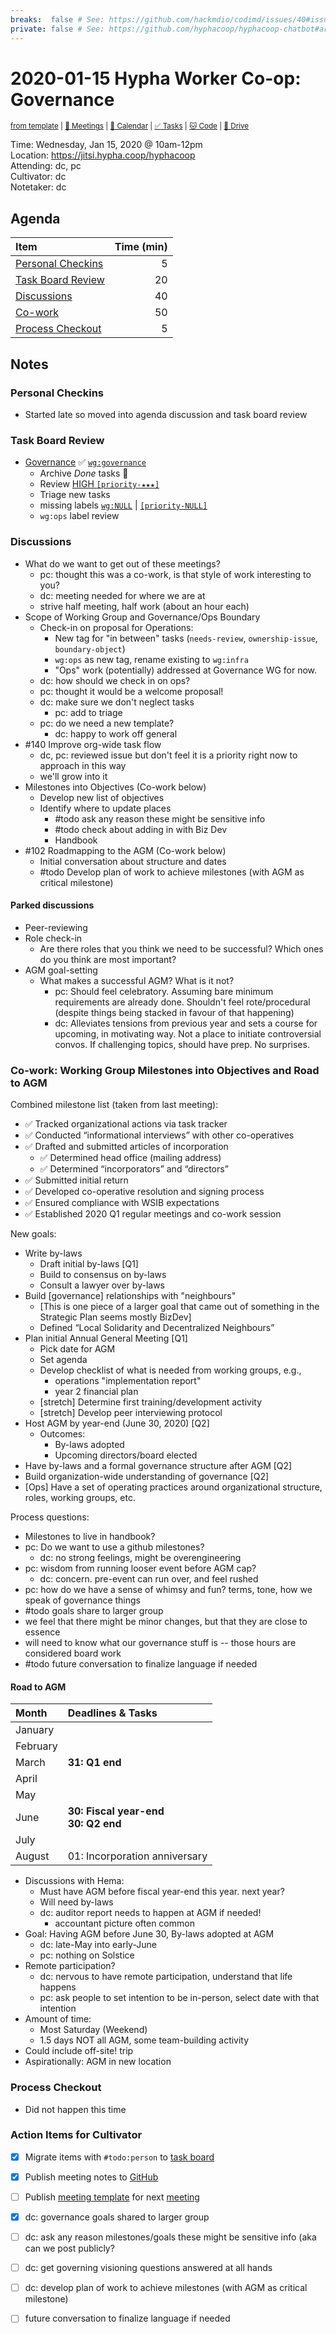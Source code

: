 ```yaml
---
breaks:  false # See: https://github.com/hackmdio/codimd/issues/40#issuecomment-172927690
private: false # See: https://github.com/hyphacoop/hyphacoop-chatbot#archive
---
```

# 2020-01-15 Hypha Worker Co-op: Governance

<sup>[from template][template] | [:notebook: Meetings][meetings] | [:date: Calendar][calendar] | [:white_check_mark: Tasks][tasks] | [:cat: Code][gh] | [:open_file_folder: Drive][gdrive]</sup>

Time: Wednesday, Jan 15, 2020 @ 10am-12pm  
Location: https://jitsi.hypha.coop/hyphacoop  
Attending: dc, pc  
Cultivator: dc  
Notetaker: dc  

## Agenda

| Item                                        | Time (min) |
|:--------------------------------------------|-----------:|
| [Personal Checkins](#Personal-Checkins)     |          5 |
| [Task Board Review](#Task-Board-Review)     |         20 |
| [Discussions](#Discussions)                 |         40 |
| [Co-work](#Co-work        )                 |         50 |
| [Process Checkout](#Process-Checkout)       |          5 |

## Notes

### Personal Checkins

- Started late so moved into agenda discussion and task board review

### Task Board Review

- [Governance][gov-wg] :white_check_mark: [`wg:governance`][l-gov]
    - Archive _Done_ tasks :tada:
    - Review [HIGH `[priority-★★★]`][l-pri-hi]
    - Triage new tasks
    - missing labels [`wg:NULL`][l-none] | [`[priority-NULL]`][l-pri-none]
    - `wg:ops` label review

### Discussions

- What do we want to get out of these meetings?
    - pc: thought this was a co-work, is that style of work interesting to you?
    - dc: meeting needed for where we are at
    - strive half meeting, half work (about an hour each)
- Scope of Working Group and Governance/Ops Boundary
    - Check-in on proposal for Operations:
        - New tag for "in between" tasks (`needs-review`, `ownership-issue`, `boundary-object`)
        - `wg:ops` as new tag, rename existing to `wg:infra` 
        - "Ops" work (potentially) addressed at Governance WG for now.
    - dc: how should we check in on ops? 
    - pc: thought it would be a welcome proposal!
    - dc: make sure we don't neglect tasks
        - pc: add to triage
    - pc: do we need a new template?
        - dc: happy to work off general
- #140 Improve org-wide task flow
    - dc, pc: reviewed issue but don't feel it is a priority right now to approach in this way
    - we'll grow into it
- Milestones into Objectives (Co-work below)
    - Develop new list of objectives
    - Identify where to update places 
        - #todo ask any reason these might be sensitive info
        - #todo check about adding in with Biz Dev
        - Handbook
- #102 Roadmapping to the AGM (Co-work below)
    - Initial conversation about structure and dates
    - #todo Develop plan of work to achieve milestones (with AGM as critical milestone)

#### Parked discussions

- Peer-reviewing
- Role check-in
    - Are there roles that you think we need to be successful? Which ones do you think are most important?
- AGM goal-setting
    - What makes a successful AGM? What is it not? 
        - pc: Should feel celebratory. Assuming bare minimum requirements are already done. Shouldn't feel rote/procedural (despite things being stacked in favour of that happening)
        - dc: Alleviates tensions from previous year and sets a course for upcoming, in motivating way. Not a place to initiate controversial convos. If challenging topics, should have prep. No surprises.

### Co-work: Working Group Milestones into Objectives and Road to AGM 

Combined milestone list (taken from last meeting):
- ✅ Tracked organizational actions via task tracker
- ✅ Conducted “informational interviews” with other co-operatives
- ✅ Drafted and submitted articles of incorporation
    - ✅ Determined head office (mailing address)
    - ✅ Determined “incorporators” and “directors”
- ✅ Submitted initial return
- ✅ Developed co-operative resolution and signing process
- ✅ Ensured compliance with WSIB expectations
- ✅ Established 2020 Q1 regular meetings and co-work session

New goals:
- Write by-laws
    - Draft initial by-laws [Q1]
    - Build to consensus on by-laws
    - Consult a lawyer over by-laws 
- Build [governance] relationships with "neighbours"
    - [This is one piece of a larger goal that came out of something in the Strategic Plan seems mostly BizDev]
    - Defined “Local Solidarity and Decentralized Neighbours”
- Plan initial Annual General Meeting [Q1]
    - Pick date for AGM
    - Set agenda 
    - Develop checklist of what is needed from working groups, e.g.,
        - operations "implementation report"
        - year 2 financial plan
    - [stretch] Determine first training/development activity
    - [stretch] Develop peer interviewing protocol
- Host AGM by year-end (June 30, 2020) [Q2]
    - Outcomes:
        - By-laws adopted 
        - Upcoming directors/board elected 
- Have by-laws and a formal governance structure after AGM [Q2]
- Build organization-wide understanding of governance [Q2]
- [Ops] Have a set of operating practices around organizational structure, roles, working groups, etc.


Process questions:  
- Milestones to live in handbook?
- pc: Do we want to use a github milestones?
    - dc: no strong feelings, might be overengineering
- pc: wisdom from running looser event before AGM cap?
    - dc: concern. pre-event can run over, and feel rushed
- pc: how do we have a sense of whimsy and fun? terms, tone, how we speak of governance things
- #todo goals share to larger group
- we feel that there might be minor changes, but that they are close to essence
- will need to know what our governance stuff is -- those hours are considered board work
- #todo future conversation to finalize language if needed

#### Road to AGM 

| Month    | Deadlines & Tasks                                       |
|:---------|:--------------------------------------------------------|
| January  |                                                         |
| February |                                                         |
| March    | **31: Q1 end**                                         |
| April    |                                                         |
| May      |                                                         |
| June     | **30: Fiscal year-end** <br /> **30: Q2 end**         |
| July     |                                                         |
| August   | 01: Incorporation anniversary <br />                    |

- Discussions with Hema:
    - Must have AGM before fiscal year-end this year. next year?
    - Will need by-laws
    - dc: auditor report needs to happen at AGM if needed!
        - accountant picture often common
- Goal: Having AGM before June 30, By-laws adopted at AGM
    - dc: late-May into early-June
    - pc: nothing on Solstice
- Remote participation?
    - dc: nervous to have remote participation, understand that life happens
    - pc: ask people to set intention to be in-person, select date with that intention
- Amount of time:
    - Most Saturday (Weekend)
    - 1.5 days NOT all AGM, some team-building activity
- Could include off-site! trip
- Aspirationally: AGM in new location

### Process Checkout

- Did not happen this time

### Action Items for Cultivator

- [x] Migrate items with `#todo:person` to [task board][tasks]
- [x] Publish meeting notes to [GitHub][gh]
- [ ] Publish [meeting template][template] for next [meeting][meetings]
- [x] dc: governance goals shared to larger group
- [ ] dc: ask any reason milestones/goals these might be sensitive info (aka can we post publicly?
- [ ] dc: get governing visioning questions answered at all hands
- [ ] dc: develop plan of work to achieve milestones (with AGM as critical milestone)
- [ ] future conversation to finalize language if needed


<!-- Links: Important -->
[template]: https://link.hypha.coop/template
[meetings]: https://link.hypha.coop/meetings
[calendar]: https://link.hypha.coop/calendar
[tasks]:    https://link.hypha.coop/tasks
[gh]:       https://link.hypha.coop/gh
[gdrive]:   https://link.hypha.coop/gdrive

<!-- Links: Labels -->
[l-pri-hi]: https://github.com/orgs/hyphacoop/projects/2?card_filter_query=label:[priority-★★★]
[l-pri-md]: https://github.com/orgs/hyphacoop/projects/2?card_filter_query=label:[priority-★★☆]
[l-pri-lo]: https://github.com/orgs/hyphacoop/projects/2?card_filter_query=label:[priority-★☆☆]
[l-pri-none]: https://github.com/orgs/hyphacoop/projects/2?card_filter_query=-label:[priority-★☆☆]+-label:[priority-★★☆]+-label:[priority-★★★]
[l-biz]: https://github.com/orgs/hyphacoop/projects/2?card_filter_query=label:"wg:business-planning"
[l-fin]: https://github.com/orgs/hyphacoop/projects/2?card_filter_query=label:"wg:finance"
[l-gov]: https://github.com/orgs/hyphacoop/projects/2?card_filter_query=label:"wg:governance
[l-ops]: https://github.com/orgs/hyphacoop/projects/2?card_filter_query=label:"wg:infra-ops"
[l-none]: https://github.com/orgs/hyphacoop/projects/2?card_filter_query=-label:wg:infra-ops+-label:wg:finance+-label:wg:governance+-label:wg:business-planning

<!-- Links: Working Groups -->
[biz-wg]: https://link.hypha.coop/biz-wg
[fin-wg]: https://link.hypha.coop/fin-wg
[gov-wg]: https://link.hypha.coop/gov-wg
[ops-wg]: https://link.hypha.coop/ops-wg
